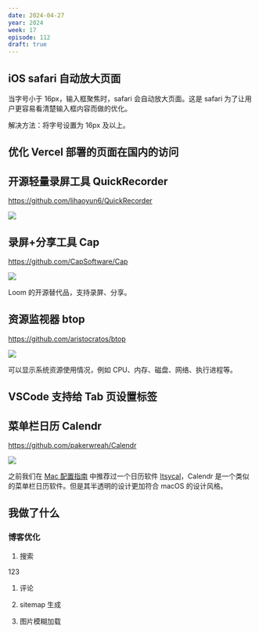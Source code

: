 ```yaml
---
date: 2024-04-27
year: 2024
week: 17
episode: 112
draft: true
---
```


## iOS safari 自动放大页面

当字号小于 16px，输入框聚焦时，safari 会自动放大页面。这是 safari 为了让用户更容易看清楚输入框内容而做的优化。

解决方法：将字号设置为 16px 及以上。

## 优化 Vercel 部署的页面在国内的访问

[](https://twitter.com/ccbikai/status/1783821908737446100)

## 开源轻量录屏工具 QuickRecorder

https://github.com/lihaoyun6/QuickRecorder

![](https://pocket.haydenhayden.com/blog/202404272113507.png)

## 录屏+分享工具 Cap

https://github.com/CapSoftware/Cap

![](https://pocket.haydenhayden.com/blog/202404272120505.png?x-oss-process=image/resize,w_1000,m_lfit)

Loom 的开源替代品，支持录屏、分享。

## 资源监视器 btop

https://github.com/aristocratos/btop

![](https://pocket.haydenhayden.com/blog/202404272134745.png)

可以显示系统资源使用情况，例如 CPU、内存、磁盘、网络、执行进程等。

## VSCode 支持给 Tab 页设置标签

[](https://twitter.com/nextjs/status/1783508313113800930)

## 菜单栏日历 Calendr

https://github.com/pakerwreah/Calendr

![](https://pocket.haydenhayden.com/blog/202404272139335.png?x-oss-process=image/resize,w_300,m_lfit)

之前我们在 [Mac 配置指南](/blog/setup-mac#软件列表) 中推荐过一个日历软件 [Itsycal](https://www.mowglii.com/itsycal/)，Calendr 是一个类似的菜单栏日历软件。但是其半透明的设计更加符合 macOS 的设计风格。

## 我做了什么

### 博客优化

1. 搜索


123

1. 评论

2. sitemap 生成

3. 图片模糊加载
